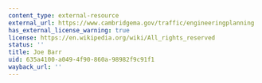 ```yaml
---
content_type: external-resource
external_url: https://www.cambridgema.gov/traffic/engineeringplanning
has_external_license_warning: true
license: https://en.wikipedia.org/wiki/All_rights_reserved
status: ''
title: Joe Barr
uid: 635a4100-a049-4f90-860a-98982f9c91f1
wayback_url: ''
---
```


